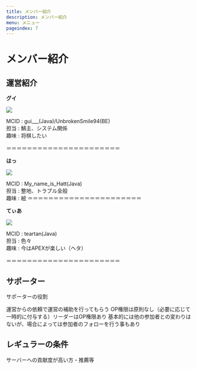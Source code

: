 ```yaml
---
title: メンバー紹介
description: メンバー紹介
menu: メニュー
pageindex: 7
---
```

# メンバー紹介

## 運営紹介

**グイ**

![](/img/gui.png)

MCID : gui___(Java)/UnbrokenSmile94(BE)\
担当 : 鯖主、システム関係\
趣味 : 将棋したい

＝＝＝＝＝＝＝＝＝＝＝＝＝＝＝＝＝＝＝＝＝＝

**はっ**

![](/img/hatt.png)

MCID : My_name_is_Hatt(Java)\
担当 : 整地、トラブル全般\
趣味 : 絵
＝＝＝＝＝＝＝＝＝＝＝＝＝＝＝＝＝＝＝＝＝＝

**てぃあ**

![](/img/tear.png)

MCID : teartan(Java)\
担当 : 色々\
趣味 : 今はAPEXが楽しい（ヘタ）

＝＝＝＝＝＝＝＝＝＝＝＝＝＝＝＝＝＝＝＝＝＝

## サポーター

サポーターの役割

運営からの依頼で運営の補助を行ってもらう
OP権限は原則なし（必要に応じて一時的に付与する）リーダーはOP権限あり
基本的には他の参加者との変わりはないが、場合によっては参加者のフォローを行う事もあり


## レギュラーの条件
サーバーへの貢献度が高い方・推薦等